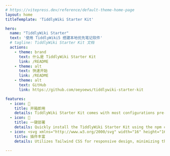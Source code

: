 ```yaml
---
# https://vitepress.dev/reference/default-theme-home-page
layout: home
titleTemplate: 'TiddlyWiki Starter Kit'

hero:
  name: "TiddlyWiki Starter"
  text: '使用 TiddlyWiki5 搭建本地优先笔记软件'
  # tagline: TiddlyWiki Starter Kit 文档
  actions:
    - theme: brand
      text: 什么是 TiddlyWiki Starter Kit
      link: /README
    - theme: alt
      text: 快速开始
      link: /README
    - theme: alt
      text: GitHub
      link: https://github.com/oeyoews/tiddlywiki-starter-kit

features:
  - icon: 📝
    title: 开箱即用
    details: TiddlyWiki Starter Kit comes with most configurations pre-packaged, reducing the need for tedious setup.
  - icon: 🚀
    title: 一键部署
    details: Quickly install the TiddlyWiki Starter Kit using the npm create create-neotw-app command.
  - icon: <svg xmlns="http://www.w3.org/2000/svg" width="16" height="16" viewBox="0 0 24 24"><path fill="white" d="m12 0l10.23 6v12L12 24L1.77 18V6zm3.961 17.889l.154-.02c.113-.043.22-.081.288-.19c.227-.329-.357-.462-.566-.827c-.209-.364-1.071-2.364-.418-2.924s1.359-.79 1.629-1.315c.117-.236.238-.475.269-.742c.159.132.283.255.497.262c.567.036 1.054-.658 1.307-1.315c.135-.404.244-.832.218-1.226c-.069-.76.013-1.582.62-2.087c-.599.302-1.167.69-1.845.789c-.374-.114-.75-.216-1.147-.2c-.194-.253-.456-.727-.797-.782c-.58.208-.597 1.105-.842 2.321a5.351 5.351 0 0 0-1.154-.193c-.54-.035-1.42.134-2.038.116c-.619-.018-1.836-.562-2.849-.445c-.407.05-.817.12-1.195.291c-.231.105-.565.421-.733.468c-1.69.473-4.442.453-3.879-2.102c.044-.196.056-.373-.03-.417c-.11-.055-.17.06-.234.187c-.985 2.138.764 3.514 2.752 3.52c.625-.048.324-.007.904-.118l-.015.082a1.87 1.87 0 0 0 .865 1.718c-.27.771-.805 1.389-1.173 2.097c.138.881 1.031 2.057 1.4 2.225c.326.147 1.036.149 1.2-.089c.059-.111.02-.351-.044-.474c.277.308.651.736 1.013.942c.217.104.434.17.677.18l.31-.016c.154-.033.336-.058.44-.195c.116-.2.007-.756-.476-.796c-.483-.04-.795-.222-1.24-.882c-.365-.638.077-1.517.226-2.145c.765.123 1.535.22 2.31.222c.336-.017.67-.03 1.001-.093c.106.27.402 1.025.404 1.239c.007.601-.219 1.205-.121 1.807c.06.177.005.512.35.526l.388.018l.267-.008c.341.573.637.572 1.307.591m-7.518-1.66l-.063-.056c-.184-.198-.66-.544-.572-.865c.075-.238.213-.457.323-.683l-.004.023c-.02.282-.059.56.032.837c.278.228.663.59.918.837c-.138-.038-.4-.117-.53-.066l-.104-.026z"/></svg>
    title: 插件丰富
    details: Utilizes Tailwind CSS for responsive design, minimizing the need for extensive style files.

---
```


<style>
:root {
  --vp-home-hero-name-color: transparent;
  --vp-home-hero-name-background: -webkit-linear-gradient(120deg, #bd34fe 30%, #41d1ff);

  --vp-home-hero-image-background-image: linear-gradient(-45deg, #bd34fe 50%, #47caff 50%);
  --vp-home-hero-image-filter: blur(44px);
}

@media (min-width: 640px) {
  :root {
    --vp-home-hero-image-filter: blur(56px);
  }
}

@media (min-width: 960px) {
  :root {
    --vp-home-hero-image-filter: blur(68px);
  }
}
</style>
